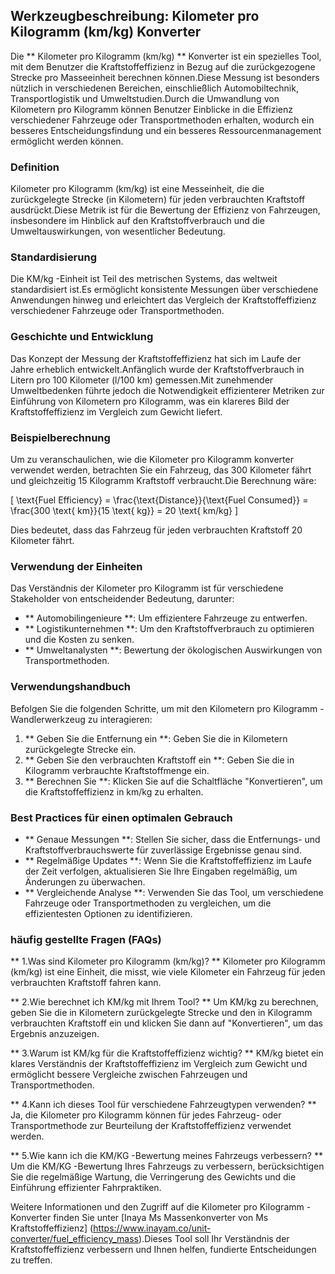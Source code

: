 ## Werkzeugbeschreibung: Kilometer pro Kilogramm (km/kg) Konverter

Die ** Kilometer pro Kilogramm (km/kg) ** Konverter ist ein spezielles Tool, mit dem Benutzer die Kraftstoffeffizienz in Bezug auf die zurückgezogene Strecke pro Masseeinheit berechnen können.Diese Messung ist besonders nützlich in verschiedenen Bereichen, einschließlich Automobiltechnik, Transportlogistik und Umweltstudien.Durch die Umwandlung von Kilometern pro Kilogramm können Benutzer Einblicke in die Effizienz verschiedener Fahrzeuge oder Transportmethoden erhalten, wodurch ein besseres Entscheidungsfindung und ein besseres Ressourcenmanagement ermöglicht werden können.

### Definition

Kilometer pro Kilogramm (km/kg) ist eine Messeinheit, die die zurückgelegte Strecke (in Kilometern) für jeden verbrauchten Kraftstoff ausdrückt.Diese Metrik ist für die Bewertung der Effizienz von Fahrzeugen, insbesondere im Hinblick auf den Kraftstoffverbrauch und die Umweltauswirkungen, von wesentlicher Bedeutung.

### Standardisierung

Die KM/kg -Einheit ist Teil des metrischen Systems, das weltweit standardisiert ist.Es ermöglicht konsistente Messungen über verschiedene Anwendungen hinweg und erleichtert das Vergleich der Kraftstoffeffizienz verschiedener Fahrzeuge oder Transportmethoden.

### Geschichte und Entwicklung

Das Konzept der Messung der Kraftstoffeffizienz hat sich im Laufe der Jahre erheblich entwickelt.Anfänglich wurde der Kraftstoffverbrauch in Litern pro 100 Kilometer (l/100 km) gemessen.Mit zunehmender Umweltbedenken führte jedoch die Notwendigkeit effizienterer Metriken zur Einführung von Kilometern pro Kilogramm, was ein klareres Bild der Kraftstoffeffizienz im Vergleich zum Gewicht liefert.

### Beispielberechnung

Um zu veranschaulichen, wie die Kilometer pro Kilogramm konverter verwendet werden, betrachten Sie ein Fahrzeug, das 300 Kilometer fährt und gleichzeitig 15 Kilogramm Kraftstoff verbraucht.Die Berechnung wäre:

\[ \text{Fuel Efficiency} = \frac{\text{Distance}}{\text{Fuel Consumed}} = \frac{300 \text{ km}}{15 \text{ kg}} = 20 \text{ km/kg} \]

Dies bedeutet, dass das Fahrzeug für jeden verbrauchten Kraftstoff 20 Kilometer fährt.

### Verwendung der Einheiten

Das Verständnis der Kilometer pro Kilogramm ist für verschiedene Stakeholder von entscheidender Bedeutung, darunter:

- ** Automobilingenieure **: Um effizientere Fahrzeuge zu entwerfen.
- ** Logistikunternehmen **: Um den Kraftstoffverbrauch zu optimieren und die Kosten zu senken.
- ** Umweltanalysten **: Bewertung der ökologischen Auswirkungen von Transportmethoden.

### Verwendungshandbuch

Befolgen Sie die folgenden Schritte, um mit den Kilometern pro Kilogramm -Wandlerwerkzeug zu interagieren:

1. ** Geben Sie die Entfernung ein **: Geben Sie die in Kilometern zurückgelegte Strecke ein.
2. ** Geben Sie den verbrauchten Kraftstoff ein **: Geben Sie die in Kilogramm verbrauchte Kraftstoffmenge ein.
3. ** Berechnen Sie **: Klicken Sie auf die Schaltfläche "Konvertieren", um die Kraftstoffeffizienz in km/kg zu erhalten.

### Best Practices für einen optimalen Gebrauch

- ** Genaue Messungen **: Stellen Sie sicher, dass die Entfernungs- und Kraftstoffverbrauchswerte für zuverlässige Ergebnisse genau sind.
- ** Regelmäßige Updates **: Wenn Sie die Kraftstoffeffizienz im Laufe der Zeit verfolgen, aktualisieren Sie Ihre Eingaben regelmäßig, um Änderungen zu überwachen.
- ** Vergleichende Analyse **: Verwenden Sie das Tool, um verschiedene Fahrzeuge oder Transportmethoden zu vergleichen, um die effizientesten Optionen zu identifizieren.

### häufig gestellte Fragen (FAQs)

** 1.Was sind Kilometer pro Kilogramm (km/kg)? **
Kilometer pro Kilogramm (km/kg) ist eine Einheit, die misst, wie viele Kilometer ein Fahrzeug für jeden verbrauchten Kraftstoff fahren kann.

** 2.Wie berechnet ich KM/kg mit Ihrem Tool? **
Um KM/kg zu berechnen, geben Sie die in Kilometern zurückgelegte Strecke und den in Kilogramm verbrauchten Kraftstoff ein und klicken Sie dann auf "Konvertieren", um das Ergebnis anzuzeigen.

** 3.Warum ist KM/kg für die Kraftstoffeffizienz wichtig? **
KM/kg bietet ein klares Verständnis der Kraftstoffeffizienz im Vergleich zum Gewicht und ermöglicht bessere Vergleiche zwischen Fahrzeugen und Transportmethoden.

** 4.Kann ich dieses Tool für verschiedene Fahrzeugtypen verwenden? **
Ja, die Kilometer pro Kilogramm können für jedes Fahrzeug- oder Transportmethode zur Beurteilung der Kraftstoffeffizienz verwendet werden.

** 5.Wie kann ich die KM/KG -Bewertung meines Fahrzeugs verbessern? **
Um die KM/KG -Bewertung Ihres Fahrzeugs zu verbessern, berücksichtigen Sie die regelmäßige Wartung, die Verringerung des Gewichts und die Einführung effizienter Fahrpraktiken.

Weitere Informationen und den Zugriff auf die Kilometer pro Kilogramm -Konverter finden Sie unter [Inaya Ms Massenkonverter von Ms Kraftstoffeffizienz] (https://www.inayam.co/unit-converter/fuel_efficiency_mass).Dieses Tool soll Ihr Verständnis der Kraftstoffeffizienz verbessern und Ihnen helfen, fundierte Entscheidungen zu treffen.